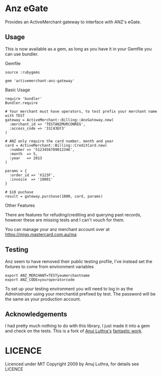 # Anz eGate

Provides an ActiveMerchant gateway to interface with ANZ's eGate.

## Usage

This is now available as a gem, as long as you have it in your Gemfile you can use bundler.

Gemfile

    source :rubygems

    gem 'activemerchant-anz-gateway'

Basic Usage

    require 'bundler'
    Bundler.require

    # Your merchant must have operators, to test prefix your merchant name with TEST
    gateway = ActiveMerchant::Billing::AnzGateway.new(
      :merchant_id => 'TESTANZMURCONREG', 
      :access_code => '31C43EF3'
    )

    # ANZ only require the card number, month and year
    card = ActiveMerchant::Billing::CreditCard.new(
      :number => '5123456789012346',
      :month  => 5,
      :year   => 2013
    )

    params = {
      :order_id => 'X123F',
      :invoice  => '10001'
    }

    # $10 puchase
    result = gateway.purchase(1000, card, params)

Other Features

There are features for refuding/crediting and querying past records, however these are missing tests and I can't vouch for them.

You can manage your anz merchant account over at https://migs.mastercard.com.au/ma

## Testing

Anz seem to have removed their public testing profile, I've instead set the fixtures to come from environment variables

    export ANZ_MERCHANT=TESTyoumerchantname
    export ANZ_CODE=youroperatorcode

To set up your testing environment you will need to log in as the _Administrator_ using your merchantid prefixed by test. The password will be the same as your production account.

## Acknowledgements

I had pretty much nothing to do with this library, I just made it into a gem and check on the tests. This is a fork of [Anuj Luthra's](https://github.com/anujluthra) [fantastic work](https://github.com/anujluthra/activemerchant-anz-gateway).

# LICENCE

Licenced under MIT Copyright 2009 by Anuj Luthra, for details see LICENCE